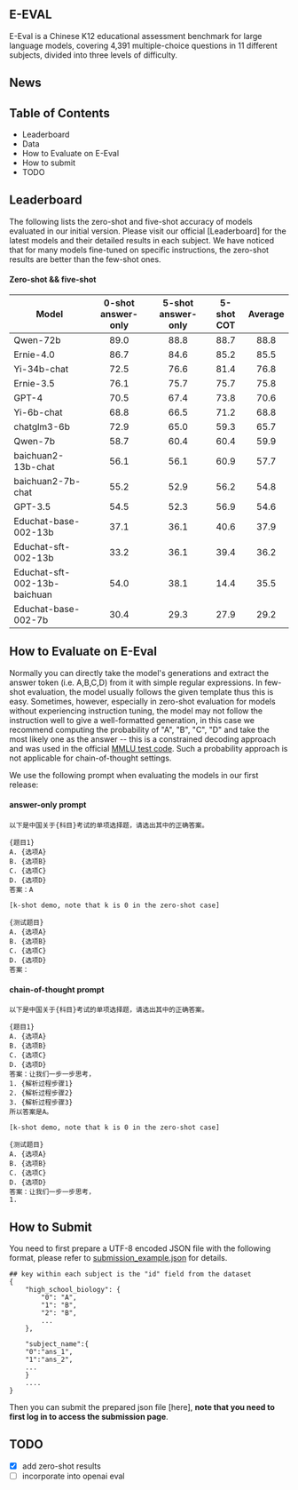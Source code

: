 ## E-EVAL

E-Eval is a Chinese K12 educational assessment benchmark for large language models, covering 4,391 multiple-choice questions in 11 different subjects, divided into three levels of difficulty.

## News

## Table of Contents

- Leaderboard
- Data
- How to Evaluate on E-Eval
- How to submit
- TODO

## Leaderboard

The following lists the zero-shot and five-shot accuracy of models evaluated in our initial version. Please visit our official [Leaderboard] for the latest models and their detailed results in each subject. We have noticed that for many models fine-tuned on specific instructions, the zero-shot results are better than the few-shot ones.

#### Zero-shot && five-shot

| Model                        | 0-shot answer-only | 5-shot answer-only | 5-shot COT | Average |
|------------------------------|:-------------------:|:-------------------:|:-----------:|:--------:|
| Qwen-72b                  |               89.0 |               88.8 |       88.7 |    88.8 |
| Ernie-4.0                    |               86.7 |               84.6 |       85.2 |    85.5 |
| Yi-34b-chat                   |               72.5 |               76.6 |       81.4 |    76.8 |
| Ernie-3.5                    |               76.1 |               75.7 |       75.7 |    75.8 |
| GPT-4                         |               70.5 |               67.4 |       73.8 |    70.6 |
| Yi-6b-chat                    |               68.8 |               66.5 |       71.2 |    68.8 |
| chatglm3-6b                   |               72.9 |               65.0 |       59.3 |    65.7 |
| Qwen-7b                    |               58.7 |               60.4 |       60.4 |    59.9 |
| baichuan2-13b-chat            |               56.1 |               56.1 |       60.9 |    57.7 |
| baichuan2-7b-chat             |               55.2 |               52.9 |       56.2 |    54.8 |
| GPT-3.5                       |               54.5 |               52.3 |       56.9 |    54.6 |
| Educhat-base-002-13b          |               37.1 |               36.1 |       40.6 |    37.9 |
| Educhat-sft-002-13b           |               33.2 |               36.1 |       39.4 |    36.2 |
| Educhat-sft-002-13b-baichuan  |               54.0 |               38.1 |       14.4 |    35.5 |
| Educhat-base-002-7b           |               30.4 |               29.3 |       27.9 |    29.2 |


## How to Evaluate on E-Eval

Normally you can directly take the model's generations and extract the answer token (i.e. A,B,C,D) from it with simple regular expressions. In few-shot evaluation, the model usually follows the given template thus this is easy. Sometimes, however, especially in zero-shot evaluation for models without experiencing instruction tuning, the model may not follow the instruction well to give a well-formatted generation, in this case we recommend computing the probability of "A", "B", "C", "D" and take the most likely one as the answer -- this is a constrained decoding approach and was used in the official [MMLU test code](https://github.com/hendrycks/test/blob/4450500f923c49f1fb1dd3d99108a0bd9717b660/evaluate.py#L88). Such a probability approach is not applicable for chain-of-thought settings. 

We use the following prompt when evaluating the models in our first release:
#### answer-only prompt
```
以下是中国关于{科目}考试的单项选择题，请选出其中的正确答案。

{题目1}
A. {选项A}
B. {选项B}
C. {选项C}
D. {选项D}
答案：A

[k-shot demo, note that k is 0 in the zero-shot case]

{测试题目}
A. {选项A}
B. {选项B}
C. {选项C}
D. {选项D}
答案：
```

#### chain-of-thought prompt

```
以下是中国关于{科目}考试的单项选择题，请选出其中的正确答案。

{题目1}
A. {选项A}
B. {选项B}
C. {选项C}
D. {选项D}
答案：让我们一步一步思考，
1. {解析过程步骤1}
2. {解析过程步骤2}
3. {解析过程步骤3}
所以答案是A。

[k-shot demo, note that k is 0 in the zero-shot case]

{测试题目}
A. {选项A}
B. {选项B}
C. {选项C}
D. {选项D}
答案：让我们一步一步思考，
1. 
```

## How to Submit

You need to first prepare a UTF-8 encoded JSON file with the following format, please refer to [submission_example.json](https://github.com/AI-EDU-LAB/E-EVAL/E-EVAL_sample.json) for details.

  ```
  ## key within each subject is the "id" field from the dataset
  {
      "high_school_biology": {
          "0": "A",
          "1": "B",
          "2": "B",
          ...
      },
      
      "subject_name":{
      "0":"ans_1",
      "1":"ans_2",
      ...
      }
      ....
  }
  ```
  Then you can submit the prepared json file [here], **note that you need to first log in to access the submission page**.



## TODO

- [x] add zero-shot results
- [ ] incorporate into openai eval
